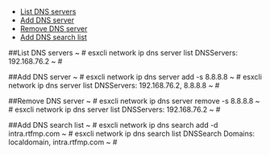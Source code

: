- [List DNS servers](#list)
- [Add DNS server](#add)
- [Remove DNS server](#remove)
- [Add DNS search list](#search)
 

##List DNS servers<a id="list"></a>
    ~ # esxcli network ip dns server list
       DNSServers: 192.168.76.2
    ~ #


##Add DNS server<a id="add"></a>
    ~ # esxcli network ip  dns server add -s 8.8.8.8
    ~ # esxcli network ip dns server list
       DNSServers: 192.168.76.2, 8.8.8.8
    ~ #

##Remove DNS server<a id="remove"></a>
    ~ # esxcli network ip  dns server remove -s 8.8.8.8
    ~ # esxcli network ip dns server list
       DNSServers: 192.168.76.2
    ~ #

##Add DNS search list<a id="search"></a>
    ~ # esxcli network ip dns search add -d intra.rtfmp.com
    ~ # esxcli network ip dns search list
       DNSSearch Domains: localdomain, intra.rtfmp.com
    ~ #
